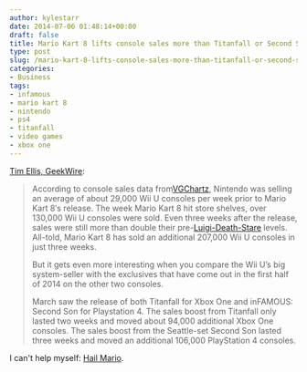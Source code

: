 ```yaml
---
author: kylestarr
date: 2014-07-06 01:48:14+00:00
draft: false
title: Mario Kart 8 lifts console sales more than Titanfall or Second Son
type: post
slug: /mario-kart-8-lifts-console-sales-more-than-titanfall-or-second-son/
categories:
- Business
tags:
- infamous
- mario kart 8
- nintendo
- ps4
- titanfall
- video games
- xbox one
---
```


[Tim Ellis, GeekWire](http://www.geekwire.com/2014/mario-kart-8-bigger-system-seller-titanfall-second-son/):

> According to console sales data from[VGChartz](http://www.vgchartz.com/), Nintendo was selling an average of about 29,000 Wii U consoles per week prior to Mario Kart 8′s release. The week Mario Kart 8 hit store shelves, over 130,000 Wii U consoles were sold. Even three weeks after the release, sales were still more than double their pre-[Luigi-Death-Stare](http://knowyourmeme.com/memes/luigis-death-stare) levels. All-told, Mario Kart 8 has sold an additional 207,000 Wii U consoles in just three weeks.
>
> But it gets even more interesting when you compare the Wii U’s big system-seller with the exclusives that have come out in the first half of 2014 on the other two consoles.
>
> March saw the release of both Titanfall for Xbox One and inFAMOUS: Second Son for Playstation 4. The sales boost from Titanfall only lasted two weeks and moved about 94,000 additional Xbox One consoles. The sales boost from the Seattle-set Second Son lasted three weeks and moved an additional 106,000 PlayStation 4 consoles.

I can't help myself: [Hail Mario](/2014/06/01/hail-mario/).
